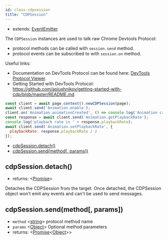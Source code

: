 ```yaml
---
id: class-cdpsession
title: "CDPSession"
---
```


* extends: [EventEmitter](https://nodejs.org/api/events.html#events_class_eventemitter)

The `CDPSession` instances are used to talk raw Chrome Devtools Protocol:
* protocol methods can be called with `session.send` method.
* protocol events can be subscribed to with `session.on` method.

Useful links:
* Documentation on DevTools Protocol can be found here: [DevTools Protocol Viewer](https://chromedevtools.github.io/devtools-protocol/).
* Getting Started with DevTools Protocol: https://github.com/aslushnikov/getting-started-with-cdp/blob/master/README.md

```js
const client = await page.context().newCDPSession(page);
await client.send('Animation.enable');
client.on('Animation.animationCreated', () => console.log('Animation created!'));
const response = await client.send('Animation.getPlaybackRate');
console.log('playback rate is ' + response.playbackRate);
await client.send('Animation.setPlaybackRate', {
  playbackRate: response.playbackRate / 2
});
```


- [cdpSession.detach()](api/class-cdpsession.md#cdpsessiondetach)
- [cdpSession.send(method[, params])](api/class-cdpsession.md#cdpsessionsendmethod-params)

## cdpSession.detach()
- returns: <[Promise]>

Detaches the CDPSession from the target. Once detached, the CDPSession object won't emit any events and can't be used to send messages.

## cdpSession.send(method[, params])
- `method` <[string]> protocol method name
- `params` <[Object]> Optional method parameters
- returns: <[Promise]<[Object]>>

[Playwright]: api/class-playwright.md "Playwright"
[Browser]: api/class-browser.md "Browser"
[BrowserContext]: api/class-browsercontext.md "BrowserContext"
[Page]: api/class-page.md "Page"
[Frame]: api/class-frame.md "Frame"
[ElementHandle]: api/class-elementhandle.md "ElementHandle"
[JSHandle]: api/class-jshandle.md "JSHandle"
[ConsoleMessage]: api/class-consolemessage.md "ConsoleMessage"
[Dialog]: api/class-dialog.md "Dialog"
[Download]: api/class-download.md "Download"
[Video]: api/class-video.md "Video"
[FileChooser]: api/class-filechooser.md "FileChooser"
[Keyboard]: api/class-keyboard.md "Keyboard"
[Mouse]: api/class-mouse.md "Mouse"
[Touchscreen]: api/class-touchscreen.md "Touchscreen"
[Request]: api/class-request.md "Request"
[Response]: api/class-response.md "Response"
[Selectors]: api/class-selectors.md "Selectors"
[Route]: api/class-route.md "Route"
[WebSocket]: api/class-websocket.md "WebSocket"
[TimeoutError]: api/class-timeouterror.md "TimeoutError"
[Accessibility]: api/class-accessibility.md "Accessibility"
[Worker]: api/class-worker.md "Worker"
[BrowserServer]: api/class-browserserver.md "BrowserServer"
[BrowserType]: api/class-browsertype.md "BrowserType"
[Logger]: api/class-logger.md "Logger"
[ChromiumBrowser]: api/class-chromiumbrowser.md "ChromiumBrowser"
[ChromiumBrowserContext]: api/class-chromiumbrowsercontext.md "ChromiumBrowserContext"
[ChromiumCoverage]: api/class-chromiumcoverage.md "ChromiumCoverage"
[CDPSession]: api/class-cdpsession.md "CDPSession"
[FirefoxBrowser]: api/class-firefoxbrowser.md "FirefoxBrowser"
[WebKitBrowser]: api/class-webkitbrowser.md "WebKitBrowser"
[Array]: https://developer.mozilla.org/en-US/docs/Web/JavaScript/Reference/Global_Objects/Array "Array"
[Buffer]: https://nodejs.org/api/buffer.html#buffer_class_buffer "Buffer"
[ChildProcess]: https://nodejs.org/api/child_process.html "ChildProcess"
[Element]: https://developer.mozilla.org/en-US/docs/Web/API/element "Element"
[Error]: https://nodejs.org/api/errors.html#errors_class_error "Error"
[Evaluation Argument]: ./core-concepts.md#evaluationargument "Evaluation Argument"
[Map]: https://developer.mozilla.org/en-US/docs/Web/JavaScript/Reference/Global_Objects/Map "Map"
[Object]: https://developer.mozilla.org/en-US/docs/Web/JavaScript/Reference/Global_Objects/Object "Object"
[Promise]: https://developer.mozilla.org/en-US/docs/Web/JavaScript/Reference/Global_Objects/Promise "Promise"
[RegExp]: https://developer.mozilla.org/en-US/docs/Web/JavaScript/Reference/Global_Objects/RegExp "RegExp"
[Serializable]: https://developer.mozilla.org/en-US/docs/Web/JavaScript/Reference/Global_Objects/JSON/stringify#Description "Serializable"
[UIEvent.detail]: https://developer.mozilla.org/en-US/docs/Web/API/UIEvent/detail "UIEvent.detail"
[URL]: https://nodejs.org/api/url.html "URL"
[USKeyboardLayout]: ../src/usKeyboardLayout.ts "USKeyboardLayout"
[UnixTime]: https://en.wikipedia.org/wiki/Unix_time "Unix Time"
[boolean]: https://developer.mozilla.org/en-US/docs/Web/JavaScript/Data_structures#Boolean_type "Boolean"
[function]: https://developer.mozilla.org/en-US/docs/Web/JavaScript/Reference/Global_Objects/Function "Function"
[iterator]: https://developer.mozilla.org/en-US/docs/Web/JavaScript/Reference/Iteration_protocols "Iterator"
[null]: https://developer.mozilla.org/en-US/docs/Web/JavaScript/Reference/Global_Objects/null "null"
[number]: https://developer.mozilla.org/en-US/docs/Web/JavaScript/Data_structures#Number_type "Number"
[origin]: https://developer.mozilla.org/en-US/docs/Glossary/Origin "Origin"
[selector]: https://developer.mozilla.org/en-US/docs/Web/CSS/CSS_Selectors "selector"
[Readable]: https://nodejs.org/api/stream.html#stream_class_stream_readable "Readable"
[string]: https://developer.mozilla.org/en-US/docs/Web/JavaScript/Data_structures#String_type "string"
[xpath]: https://developer.mozilla.org/en-US/docs/Web/XPath "xpath"
